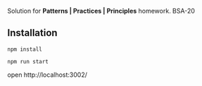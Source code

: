Solution for **Patterns | Practices | Principles** homework. BSA-20

## Installation

`npm install`

`npm run start`

open http://localhost:3002/
